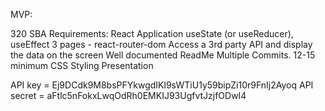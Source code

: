 MVP:

320 SBA Requirements:
React Application
useState (or useReducer), useEffect
3 pages  -  react-router-dom
Access a 3rd party API and display the data on the screen
Well documented ReadMe
Multiple Commits. 12-15 minimum
CSS Styling
Presentation

API key = Ej9DCdk9M8bsPFYkwgdIKl9sWTiU1y59bipZi10r9FnIj2Ayoq
API secret = aFtlc5nFokxLwqOdRh0EMKIJ93UgfvtJzjfODwI4
